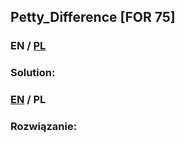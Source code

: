 ## Petty_Difference [FOR 75]

>

### EN / [PL](#rozwiązanie)

### Solution:

### [EN](#solution) / PL

### Rozwiązanie:
